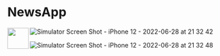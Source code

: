 # NewsApp

<a href="url"><img src="https://user-images.githubusercontent.com/100036367/176227226-a7c2a352-e4b5-4fdd-bc55-95be00d84e0f.png" align="left" height="48" width="48" ></a>


![Simulator Screen Shot - iPhone 12 - 2022-06-28 at 21 32 42](https://user-images.githubusercontent.com/100036367/176227226-a7c2a352-e4b5-4fdd-bc55-95be00d84e0f.png)

![Simulator Screen Shot - iPhone 12 - 2022-06-28 at 21 32 48](https://user-images.githubusercontent.com/100036367/176227159-04caca3e-f6b4-4a90-8597-7dbde8e68df9.png)



